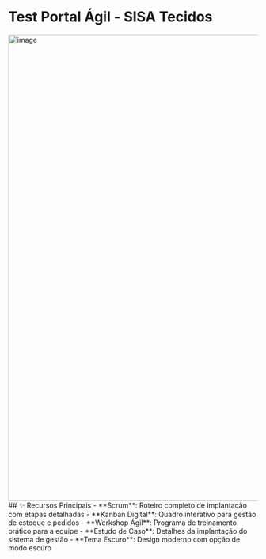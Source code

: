 # Test Portal Ágil - SISA Tecidos
<img width="1904" height="944" alt="image" src="https://github.com/user-attachments/assets/350fd675-fa84-4209-9fd0-ff310c987e69" />
## ✨ Recursos Principais
- **Scrum**: Roteiro completo de implantação com etapas detalhadas
- **Kanban Digital**: Quadro interativo para gestão de estoque e pedidos
- **Workshop Ágil**: Programa de treinamento prático para a equipe
- **Estudo de Caso**: Detalhes da implantação do sistema de gestão
- **Tema Escuro**: Design moderno com opção de modo escuro
